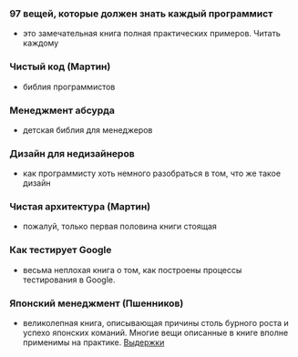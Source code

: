 ### 97 вещей, которые должен знать каждый программист  
 - это замечательная книга полная практических примеров. Читать каждому  

### Чистый код (Мартин)  
 - библия программистов  

### Менеджмент абсурда  
 - детская библия для менеджеров  

### Дизайн для недизайнеров  
 - как программисту хоть немного разобраться в том, что же такое дизайн  

### Чистая архитектура (Мартин)  
 - пожалуй, только первая половина книги стоящая  

### Как тестирует Google  
 - весьма неплохая книга о том, как построены процессы тестирования в Google.  

### Японский менеджмент (Пшенников)
 - великолепная книга, описывающая причины столь бурного роста и успехо японских команий.
  Многие вещи описанные в книге вполне применимы на практике. [Выдержки](./japanece_management.md)  